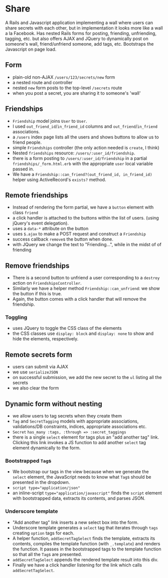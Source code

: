 # Share

A Rails and Javascript application implementing a wall where users can share secrets with each other, but in implementation it looks more like a wall a la Facebook. Has nested Rails forms for posting, friending, unfriending, tagging, etc. but also offers AJAX and JQuery to dynamically post on someone's wall, friend/unfriend someone, add tags, etc. Bootstraps the Javascript on page load.

## Form
 * plain-old non-AJAX `/users/123/secrets/new` form
 * a nested route and controller
 * nested `new` form posts to the top-level `/secrets` route
 * when you post a secret, you are sharing it to someone's 'wall'

## Friendships
 * `Friendship` model joins `User` to `User`. 
 * I used `out_friend_id`/`in_friend_id` columns and `out_friend`/`in_friend` associations.
 * a `/users` index page lists all the users and shows buttons to allow us to friend people.
 * simple `Friendships` controller (the only action needed is `create`, I think)
 * Nested `friendships` resource: `/users/:user_id/friendship`. 
 * there is a form posting to `/users/:user_id/friendship` in a partial `friendships/_form.html.erb` with the appropriate `user` local variable passed in.
 * We have a `Friendship::can_friend?(out_friend_id, in_friend_id)` helper using ActiveRecord's `exists?` method.

## Remote friendships
 * Instead of rendering the form partial, we have a `button`
element with class `friend`
 * a click handler is attached to the buttons within the list of users. (using jQuery's event delegation).
 * uses a `data-*` attribute on the button
 * uses `$.ajax` to make a POST request and construct a `Friendship`
 * success callback `remove`s the button when done.
 * with JQuery we change the text to "Friending...", while in the midst of of friending

## Remove friendships
 * There is a second button to unfriend a user corresponding to a `destroy`
action on `FriendshipsController`. 
 * Similarly we have a helper method `Friendship::can_unfriend`: we show the button if this is true. 
 * Again, the button comes with a click handler that will remove the friendship.

### Toggling
 * uses JQuery to toggle the CSS class of the elements
 * the CSS classes use `display: block` and `display: none` to show and hide the elements, respectively.

## Remote secrets form
 * users can submit via AJAX
 * we use `serializeJSON`
 * on successful submission, we add the new secret to the `ul` listing all
the secrets
 * we also clear the form

## Dynamic form without nesting
 * we allow users to tag secrets when they create them
 * `Tag` and `SecretTagging` models with appropriate associations, validations/DB constraints, indices, appropriate
associations etc.
 * `Secret` `has_many :tags, :through => :secret_taggings`
 * there is a single `select` element for tags plus an "add another tag" link. Clicking this link invokes a JS function to add another `select` tag element dynamically to the form.

### Bootstrapped `Tag`s
 * We bootstrap our tags in the view because when we generate the `select` element, the JavaScript needs to know what `Tag`s should be presented in the dropdown.
 * `script type="application/json"`
 * an inline-script `type="application/javascript"` finds the `script` element with
bootstrapped data, extracts its contents, and parses 
JSON.

### Underscore template
 * "Add another tag" link inserts a new select box into the form.
 * Underscore template generates a `select` tag that iterates through `tags` creating `option`
tags for each.
 * A helper function, `addSecretTagSelect` finds the template, extracts its contents, compiles the template function
(with `_.template`) and renders the function. It passes in the bootstrapped tags to the template function so that all the `Tag`s are
presented.
 * `addSecretTagSelect` appends the rendered template result into this div.
 * Finally we have a click handler listening for the link which calls `addSecretTagSelect`.
